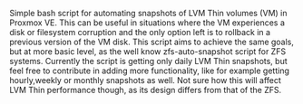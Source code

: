 Simple bash script for automating snapshots of LVM Thin volumes (VM) in Proxmox VE.
This can be useful in situations where the VM experiences a disk or filesystem corruption and the only option left is to rollback in a previous version of the VM disk.
This script aims to achieve the same goals, but at more basic level, as the well know zfs-auto-snapshot script for ZFS systems.
Currently the script is getting only daily LVM Thin snapshots, but feel free to contribute in adding more functionality, like for example getting hourly,weekly or monthly snapshots as well. Not sure how this will affect LVM Thin performance though, as its design differs from that of the ZFS.
